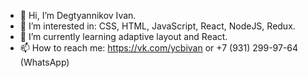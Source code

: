 - 👋 Hi, I’m Degtyannikov Ivan.
- 👀 I’m interested in: CSS, HTML, JavaScript, React, NodeJS, Redux.
- 🌱 I’m currently learning adaptive layout and React.
- 📫 How to reach me: https://vk.com/ycbivan or +7 (931) 299-97-64 (WhatsApp)

<!---
IvanDegN/IvanDegN is a ✨ special ✨ repository because its `README.md` (this file) appears on your GitHub profile.
You can click the Preview link to take a look at your changes.
--->
